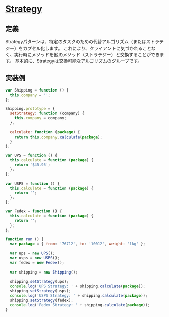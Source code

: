 # [Strategy](https://www.dofactory.com/javascript/design-patterns/strategy)
## 定義
Strategyパターンは、特定のタスクのための代替アルゴリズム（またはストラテジー）をカプセル化します。
これにより、クライアントに気づかれることなく、実行時にメソッドを他のメソッド（ストラテジー）と交換することができます。
基本的に、Strategyは交換可能なアルゴリズムのグループです。

## 実装例

```js
var Shipping = function () {
  this.company = '';
};

Shipping.prototype = {
  setStrategy: function (company) {
    this.company = company;
  },
  
  calculate: function (package) {
    return this.company.calculate(package);
  }
};

var UPS = function () {
  this.calculate = function (package) {
    return '$45.95';
  };
};

var USPS = function () {
  this.calculate = function (package) {
    return '';
  };
};

var Fedex = function () {
  this.calculate = function (package) {
    return '';
  };
};

function run () {
  var package = { from: '76712', to: '10012', weight: 'lkg' };
  
  var ups = new UPS();
  var usps = new USPS();
  var fedex = new Fedex();
  
  var shipping = new Shipping();
  
  shipping.setStrategy(ups);
  console.log('UPS Strategy: ' + shipping.calculate(package));
  shipping.setStrategy(usps);
  console.log('USPS Strategy: ' + shipping.calculate(package));
  shipping.setStrategy(fedex);
  console.log('Fedex Strategy: ' + shipping.calculate(package));
}
